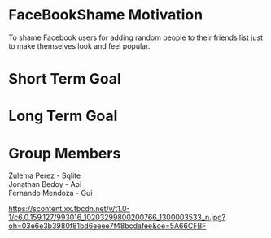 # FaceBookShame Motivation
To shame Facebook users for adding random people to their friends list just to make themselves look and feel popular.

# Short Term Goal

# Long Term Goal

# Group Members
Zulema Perez - Sqlite<br />
Jonathan Bedoy - Api <br />
Fernando Mendoza - Gui


https://scontent.xx.fbcdn.net/v/t1.0-1/c6.0.159.127/993016_10203299800200766_1300003533_n.jpg?oh=03e6e3b3980f81bd6eeee7f48bcdafee&oe=5A66CFBF
